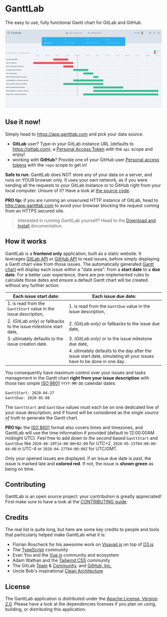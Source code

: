 # GanttLab

The easy to use, fully functional Gantt chart for GitLab and GitHub.

![GanttLab Preview](packages/ganttlab-adapter-webapp/public/images/GanttLab-preview.png)

## Use it now!

Simply head to https://app.ganttlab.com and pick your data source.

- **GitLab** user? Type-in your GitLab instance URL (defaults to https://gitlab.com), a [Personal Access Token](https://gitlab.com/profile/personal_access_tokens) with the `api` scope and enjoy!
- working with **GitHub**? Provide one of your GitHub user [Personal access tokens](https://github.com/settings/tokens) with the `repo` scope to get in!

**Safe to run:** GanttLab does NOT store any of your data on a server, and runs on YOUR browser only. It uses your own network, as if you were sending all the requests to your GitLab instance or to GitHub right from your local computer. Unsure of it? Have a look at [the source code](https://gitlab.com/ganttlab/ganttlab/tree/master).

**PRO tip:** if you are running an unsecured HTTP instance of GitLab, head to http://app.ganttlab.com to avoid your browser blocking the request coming from an HTTPS secured site.

> Interested in running GanttLab yourself? Head to the [Download and Install](docs/download-and-install.md) documentation.

## How it works

GanttLab is a **frontend only** application, built as a static website. It leverages [GitLab API](https://gitlab.com/help/api/README.md) or [GitHub API](https://developer.github.com/v3/) to read issues, before simply displaying a Gantt chart view from those issues. The automatically generated [Gantt chart](https://en.wikipedia.org/wiki/Gantt_chart) will display each issue within a "date area": from a **start date** to a **due date**. For a better user experience, there are pre-implemented rules to calculate those dates and ensure a default Gantt chart will be created without any further action:

| Each issue **start date**: | Each issue **due date**: |
|----------------------------|--------------------------|
| 1. is read from the `GanttStart` value in the issue description, | 1. is read from the `GanttDue` value in the issue description, |
| 2. _(GitLab only)_ or fallbacks to the issue milestone start date, | 2. _(GitLab only)_ or fallbacks to the issue due date, |
| 3. ultimately defaults to the issue creation date. | 3. _(GitLab only)_ or to the issue milestone due date, |
| | 4. ultimately defaults to the day after the issue start date, simulating all your issues have to be done in one day. |

You consequently have maximum control over your issues and tasks management in the Gantt chart **right from your issue description** with those two simple [ISO 8601](https://en.wikipedia.org/wiki/ISO_8601#Calendar_dates) `YYYY-MM-DD` calendar dates:

```
GanttStart: 2020-04-27
GanttDue: 2020-05-08
```

The `GanttStart` and `GanttDue` values must each be on one dedicated line of your issue description, and if found will be considered as the _single source of truth_ to generate the Gantt chart.

**PRO tip:** the [ISO 8601](https://en.wikipedia.org/wiki/ISO_8601#Calendar_dates) format also covers times and timezones, and GanttLab will use the time information if provided (default to 12:00:00AM midnight UTC). Feel free to add _down to the second_ based `GanttStart` and `GanttDue` like `2020-06-20T14:00:00+02:00` for UTC+2, `2020-05-15T04:00:00-04:00` in UTC-4 or `2020-04-27T04:00:00Z` for UTC/GMT.

Only your opened issues are displayed. If an issue due date is past, the issue is marked late and **colored red**. If not, the issue is **shown green** as being on time.

## Contributing

GanttLab is an open source project: your contribution is greatly appreciated! First make sure to have a look at the [CONTRIBUTING guide](CONTRIBUTING.md).

## Credits

The real list is quite long, but here are some key credits to people and tools that particularly helped make GanttLab what it is:

- Florian Roscheck for his awesome work on [Visavail.js](https://github.com/flrs/visavail) on top of [D3.js](https://d3js.org/)
- The [TypeScript](https://www.typescriptlang.org/) community
- Evan You and the [Vue.js](http://vuejs.org/) community and ecosystem
- Adam Wathan and the [Tailwind CSS](https://tailwindcss.com/) community
- The GitLab [Team](https://about.gitlab.com/team/) & [Community](https://about.gitlab.com/community/), and [GitHub, Inc.](https://github.com/)
- Uncle Bob's inspirational [Clean Architecture](https://blog.cleancoder.com/uncle-bob/2012/08/13/the-clean-architecture.html)

## License

The GanttLab application is distributed under the [Apache License, Version 2.0](LICENSE). Please have a look at the dependencies licenses if you plan on using, building, or distributing this application.